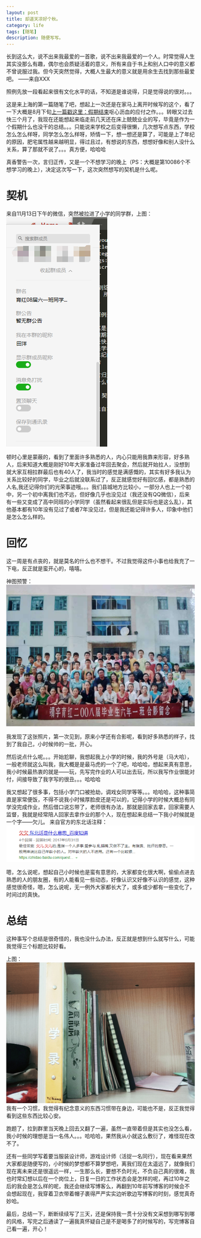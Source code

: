 ```yaml
---
layout: post
title: 却道天凉好个秋。
category: life
tags: [随笔]
description: 随便写写。
---
```


长到这么大，说不出来我最爱的一首歌，说不出来我最爱的一个人。时常觉得人生其实没那么有趣，偶尔也会质疑活着的意义，所有来自于书上和别人口中的意义都不曾说服过我。但今天突然觉得，大概人生最大的意义就是用余生去找到那些最爱吧。                                                                ——来自XXX

照例先放一段看起来很有文化水平的话，不知道是谁说得，只是觉得说的很对。。。

这是来上海的第一篇随笔了吧，想起上一次还是在家马上离开时候写的这个，看了一下大概是8月下旬[上一篇戳这里：假期结束](http://yangtian.xyz/life/2018/08/23/The-end-of-the-holiday/)呕心沥血的应付之作。。。转眼又过去快三个月了，我现在还能想起来临走前几天还在床上兢兢业业的写，毕竟是作为一个假期什么也没干的总结。。。只能说来学校之后变得很懒，几次想写点东西，学校怎么怎么样呀，同学怎么怎么样呀，矫情一下，想一想还是算了，可能是上了年纪的原因，肥宅属性越来越明显，得过且过，有想说的东西，想想好像和别人没什么关系，算了那就不说了。。。真方便，哈哈哈

真香警告一次，言归正传，又是一个不想学习的晚上（PS：大概是第10086个不想学习的晚上），决定这次写一下，这次突然想写的契机是什么呢。

# 契机

来自11月13日下午的微信，突然被拉进了小学的同学群，上图：
![](https://github.com/Yangtiancoder/Yangtiancoder.github.io/blob/master/assets/images/xiaoxue-1.png?raw=true)  

顿时心里是蒙蔽的，看到了里面许多熟悉的人，内心只能用我靠来形容，好多熟人，后来知道大概是刚好10年大家准备过年回去聚会，然后就开始拉人，没想到就大家互相拉群最后也有40人了，我当时的感觉是满感慨的，其实有好多我认为关系比较好的同学，毕业之后就没联系过了，反正就感觉好有回忆感，都是熟悉的人名,我还记得你们的光荣事迹哦。。。我们县城地方比较小，一部分人也上一个初中，另一个初中离我们也不远，但好像几乎也没见过（我还没有QQ微信），后来有一些又变成了高中同班的小学同学（虽然看起来很乱但是实际也是这么乱），其他基本都有10年没有见过了或者7年没见过，但是我还能记得许多人，印象中他们是怎么怎么样的。

# 回忆

这一周是有点丧的，就是莫名的什么也不想干。不过我觉得这件小事也给我充了一下电，反正就是蛮开心的，嘻嘻。 

神图预警：
![](https://github.com/Yangtiancoder/Yangtiancoder.github.io/blob/master/assets/images/xiaoxue-2.png?raw=true)  

我发现了这张照片，第一次见到，原来小学还有合影呢，看到好多熟悉的样子，找到了我自己，小时候帅的一批，开心。  

然后说点什么呢。。。开始尬聊，我想起我上小学的时候，我的外号是（马大哈），一般老师就这么叫我，我大概是是最马虎的一个了吧，哈哈哈，想起来真有意思，我小时候最热衷的就是——玩，先写完作业的人可以出去玩，所以我写作业很能对付，间接导致了我字写的很丑。。。哈哈哈

我又想起了很多事，包括小学门口被抢劫，调戏女同学等等。。。哈哈哈，这种事简直是家常便饭，不得不说我小时候厚脸皮还是可以的，记得小学的时候大概总有同学没完成作业，然后借口说忘带了，老师很有办法，那就是回家去拿，回家需要人监督，我就是经常陪人回家去拿作业的那个人，现在想起来总结一下我小时候就是一个字——欠儿。
来自官方的东北话注释：  
![](https://github.com/Yangtiancoder/Yangtiancoder.github.io/blob/master/assets/images/xiaoxue-3.png?raw=true)

嗯，怎么说呢，想起自己小时候也是蛮有意思的，大家都变化很大啊，偷偷点进去熟悉的人的朋友圈，有的人能看见一些动态，好像认识又好像不认识的感觉，这种感觉很奇怪，嗯，怎么说呢，无一例外大家都长大了，或多或少都有一些变化了，时间过的真快。

# 总结

这种事写个总结是很奇怪的，我也没什么办法，反正就是想到什么就写什么，可能我觉得三个标题比较好看。

上图：
![](https://github.com/Yangtiancoder/Yangtiancoder.github.io/blob/master/assets/images/xiaoxue-4.png?raw=true)
我有一个习惯，我觉得有纪念意义的东西习惯带在身边，可能也不是，反正我觉得看到这些东西比较心安。

跑题了，拉到群里当天晚上回去又翻了一遍，虽然一直带着但是其实也没怎么看，我小时候的理想是当一名伟人。。。哈哈哈，果然我从小就这么敷衍了，难怪现在改不了。

还有一些同学写着要当服装设计师，游戏设计师（活捉一名同行），现在看来果然大家都是随便写的，小时候的梦想都不算梦想吧，离我们现在太遥远了，就像我们现在离未来还是很遥远一样，一生那么长，要想不负时光，不负自己真的很难，我也时常幻想以后在一个岗位上，日复一日的工作状态会是怎样的呢，再过10年之后的我会是怎么样的呢，我还会继续写博客么，再翻到10年前写博客的时候会不会想起现在，我穿着卫衣带着帽子裹得严严实实边听歌边写博客的时刻，感觉真奇妙哈。

最后，总结一下，断断续续写了三天，还是保持我一贯十分没有文采想到哪写到哪的风格，写完之后通读了一遍我真怀疑自己是不是喝多了的时候写的，写完博客自己看一遍，开心！













